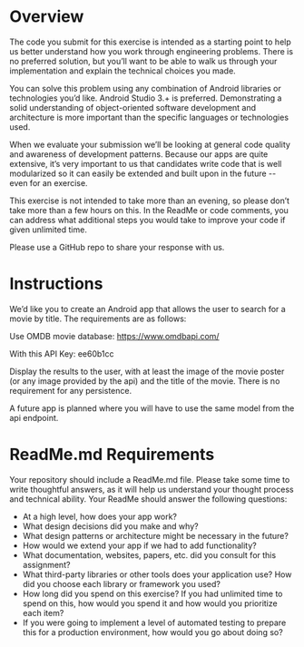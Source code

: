 # Overview

The code you submit for this exercise is intended as a starting point to help us better understand how you work through engineering problems. There is no preferred solution, but you’ll want to be able to walk us through your implementation and explain the technical choices you made.

You can solve this problem using any combination of Android libraries or technologies you’d like. Android Studio 3.+ is preferred. Demonstrating a solid understanding of object-oriented software development and architecture is more important than the specific languages or technologies used.

When we evaluate your submission we’ll be looking at general code quality and awareness of development patterns. Because our apps are quite extensive, it’s very important to us that candidates write code that is well modularized so it can easily be extended and built upon in the future -- even for an exercise. 

This exercise is not intended to take more than an evening, so please don’t take more than a few hours on this. In the ReadMe or code comments, you can address what additional steps you would take to improve your code if given unlimited time.

Please use a GitHub repo to share your response with us.

# Instructions

We’d like you to create an Android app that allows the user to search for a movie by title. The requirements are as follows:

Use OMDB movie database: https://www.omdbapi.com/

With this API Key: ee60b1cc

Display the results to the user, with at least the image of the movie poster (or any image provided by the api) and the title of the movie. There is no requirement for any persistence.

A future app is planned where you will have to use the same model from the api endpoint.


# ReadMe.md Requirements

Your repository should include a ReadMe.md file. Please take some time to write thoughtful answers, as it will help us understand your thought process and technical ability. Your ReadMe should answer the following questions:

- At a high level, how does your app work?
- What design decisions did you make and why?
- What design patterns or architecture might be necessary in the future?
- How would we extend your app if we had to add functionality?
- What documentation, websites, papers, etc. did you consult for this assignment?
- What third-party libraries or other tools does your application use? How did you choose each library or framework you used?
- How long did you spend on this exercise? If you had unlimited time to spend on this, how would you spend it and how would you prioritize each item?
- If you were going to implement a level of automated testing to prepare this for a production environment, how would you go about doing so?

